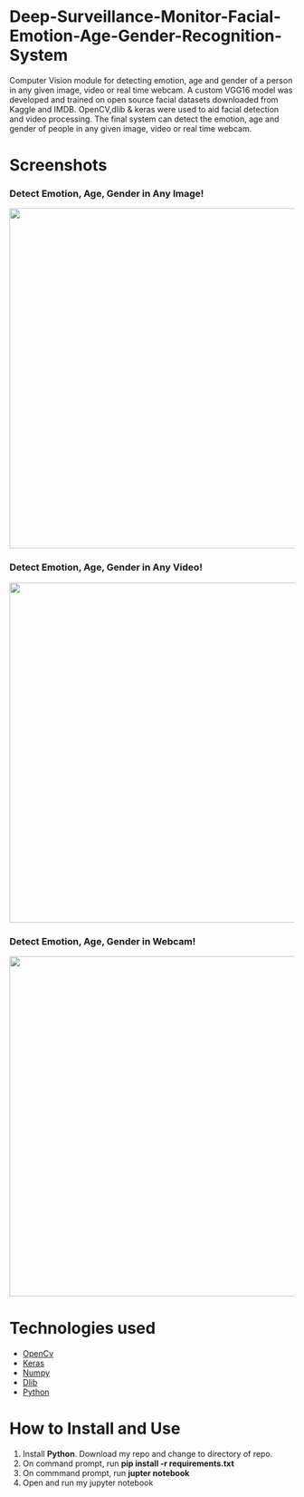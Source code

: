 # Deep-Surveillance-Monitor-Facial-Emotion-Age-Gender-Recognition-System
Computer Vision module for detecting emotion, age and gender of a person in any given image, video or real time webcam. A custom VGG16 model was developed and trained on open source facial datasets downloaded from Kaggle and IMDB. OpenCV,dlib &amp; keras were used to aid facial detection and video processing. The final system can detect the emotion, age and gender of people in any given image, video or real time webcam.

# Screenshots
### Detect Emotion, Age, Gender in Any Image!
<img width="600px" src="https://github.com/kaushikjadhav01/Deep-Surveillance-Monitor-Facial-Emotion-Age-Gender-Recognition-System/blob/master/output_images/meet.jpg">

### Detect Emotion, Age, Gender in Any Video!
<img width="600px" src="https://github.com/kaushikjadhav01/Deep-Surveillance-Monitor-Facial-Emotion-Age-Gender-Recognition-System/blob/master/output_video1.gif">

### Detect Emotion, Age, Gender in Webcam!
<img width="600px" src="https://github.com/kaushikjadhav01/Deep-Surveillance-Monitor-Facial-Emotion-Age-Gender-Recognition-System/blob/master/output_webcam.PNG">

# Technologies used
<ul>
  <li><a href="https://opencv.org/">OpenCv</a></li>
  <li><a href="https://keras.io/">Keras</a></li>
  <li><a href="https://numpy.org/">Numpy</a></li>
  <li><a href="http://dlib.net/">Dlib</a></li>
  <li><a href="https://www.python.org/">Python</a></li>
</ul>

# How to Install and Use
<ol>
  <li>Install <b>Python</b>. Download my repo and change to directory of repo.</li>
  <li>On command prompt, run <b>pip install -r requirements.txt</b></li>
  <li>On commmand prompt, run <b>jupter notebook</b></li>
  <li>Open and run my jupyter notebook</li>
</ol>
